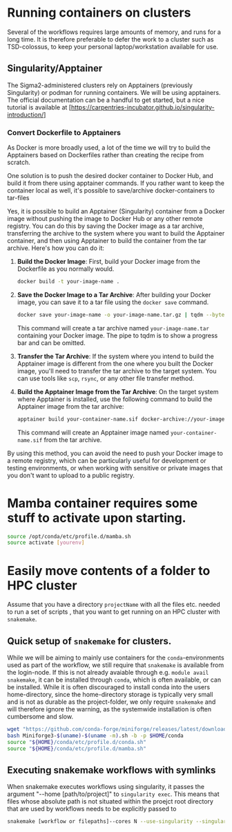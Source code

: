 # Running containers on clusters
Several of the workflows requires large amounts of memory, and runs for a long time. It is therefore preferable to defer the work to a cluster such as TSD-colossus, to keep your personal laptop/workstation available for use.

## Singularity/Apptainer
The Sigma2-administered clusters rely on Apptainers (previously Singularity) or podman for running containers. We will be using apptainers. The official documentation can be a handful to get started, but a nice tutorial is available at [https://carpentries-incubator.github.io/singularity-introduction/]

### Convert Dockerfile to Apptainers
As Docker is more broadly used, a lot of the time we will try to build the Apptainers based on Dockerfiles rather than creating the recipe from scratch. 

One solution is to push the desired docker container to Docker Hub, and build it from there using apptainer commands. If you rather want to keep the container local as well, it's possible to save/archive docker-containers to tar-files

Yes, it is possible to build an Apptainer (Singularity) container from a Docker image without pushing the image to Docker Hub or any other remote registry. You can do this by saving the Docker image as a tar archive, transferring the archive to the system where you want to build the Apptainer container, and then using Apptainer to build the container from the tar archive. Here's how you can do it:

1. **Build the Docker Image**: First, build your Docker image from the Dockerfile as you normally would.

   ```bash
   docker build -t your-image-name .
   ```

2. **Save the Docker Image to a Tar Archive**: After building your Docker image, you can save it to a tar file using the `docker save` command.

   ```bash
   docker save your-image-name -o your-image-name.tar.gz | tqdm --bytes --total $(docker image inspect your-image-name --format='{{.Size}}') > your-image-name.tar.gz
   ```
   This command will create a tar archive named `your-image-name.tar` containing your Docker image. The pipe to tqdm is to show a progress bar and can be omitted.

3. **Transfer the Tar Archive**: If the system where you intend to build the Apptainer image is different from the one where you built the Docker image, you'll need to transfer the tar archive to the target system. You can use tools like `scp`, `rsync`, or any other file transfer method.

4. **Build the Apptainer Image from the Tar Archive**: On the target system where Apptainer is installed, use the following command to build the Apptainer image from the tar archive:

   ```bash
   apptainer build your-container-name.sif docker-archive://your-image-name.tar.gz
   ```

   This command will create an Apptainer image named `your-container-name.sif` from the tar archive.

By using this method, you can avoid the need to push your Docker image to a remote registry, which can be particularly useful for development or testing environments, or when working with sensitive or private images that you don't want to upload to a public registry.


# Mamba container requires some stuff to activate upon starting.
```bash
source /opt/conda/etc/profile.d/mamba.sh
source activate [yourenv]
```

# Easily move contents of a folder to HPC cluster
Assume that you have a directory `projectName` with all the files etc. needed to run a set of scripts , that you want to get running on an HPC cluster with `snakemake`.

## Quick setup of `snakemake` for clusters.
While we will be aiming to mainly use containers for the `conda`-environments used as part of the workflow, we still require that `snakemake` is available from the login-node. If this is not already avaiable through e.g. `module avail snakemake`, it can be installed through `conda`, which is often available, or can be installed.
While it is often discouraged to install conda into the users home-directory, since the home-directory storage is typically very small and is not as durable as the project-folder, we only require `snakemake` and will therefore ignore the warning, as the systemwide installation is often cumbersome and slow.
```bash
wget "https://github.com/conda-forge/miniforge/releases/latest/download/Miniforge3-$(uname)-$(uname -m).sh"
bash Miniforge3-$(uname)-$(uname -m).sh -b -p $HOME/conda
source "${HOME}/conda/etc/profile.d/conda.sh"
source "${HOME}/conda/etc/profile.d/mamba.sh"
```
## Executing snakemake workflows with symlinks
When snakemake executes workflows using singularity, it passes the argument "--home [path/to/project]" to `singularity exec`. This means that files whose absolute path is not situated within the proejct root directory that are used by workflows needs to be explicitly passed to 
```bash
snakemake [workflow or filepaths]--cores N --use-singularity --singularity-args "-c -B license.txt:/license.txt -B '$(pwd)' [-B /proper/path/to/data]"
```




